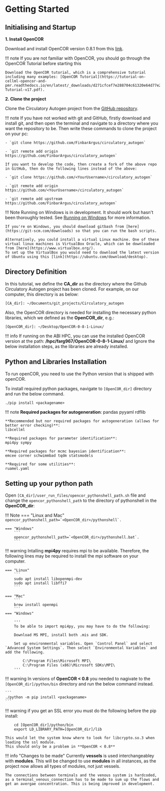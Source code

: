 # Getting Started

## Initialising and Startup

**1. Install OpenCOR**

Download and install OpenCOR version 0.8.1 from this [link](https://opencor.ws/downloads/index.html).

!!! note
    If you are not familiar with OpenCOR, you should go through the OpenCOR Tutorial before starting this

    Download the OpenCOR tutorial, which is a comprehensive tutorial including many examples: [OpenCOR Tutorial](https://tutorial-on-cellml-opencor-and-pmr.readthedocs.io/en/latest/_downloads/d271cfcef7e288704c61320e64d77e2d/OpenCOR-Tutorial-v17.pdf).

**2. Clone the project**

Clone the Circulatory Autogen project from the [GitHub repository](https://github.com/FinbarArgus/circulatory_autogen).

!!! note
    If you have not worked with git and GitHub, firstly download and install git, and then open the terminal and navigate to a directory where you want the repository to be. Then write these commands to clone the project on your pc:

    - `git clone https://github.com/FinbarArgus/circulatory_autogen`

    - `git remote add origin https://github.com/FinbarArgus/circulatory_autogen`

    If you want to develop the code, then create a fork of the above repo in GitHub, then do the following lines instead of the above:

    - `git clone https://github.com/<YourUsername>/circulatory_autogen`

    - `git remote add origin https://github.com/<YourUsername>/circulatory_autogen`

    - `git remote add upstream https://github.com/FinbarArgus/circulatory_autogen`

!!! Note
    Running on Windows is in development. It should work but hasn't been thoroughly tested. See [Running on Windows](#running-on-windows) for more information.

    If you're on Windows, you should download gitbash from [here](https://git-scm.com/downloads) so that you can run the bash scripts. 

    Alternatively, you could install a virtual Linux machine. One of these virtual linux machines is VirtualBox Oracle, which can be downloaded from [here](https://www.virtualbox.org/).
    To set up the VirtualBox you would need to download the latest version of Ubuntu using this [link](https://ubuntu.com/download/desktop).


## Directory Definition

In this tutorial, we define the **CA_dir** as the directory where the Github Circulatory Autogen project has been cloned. For example, on our computer, this directory is as below:

`[CA_dir]: ~/Documents/git_projects/Circulatory_autogen`

Also, the OpenCOR directory is needed for installing the necessary python libraries, which we defined as the **OpenCOR_dir**, e.g.:

`[OpenCOR_dir]: ~/Desktop/OpenCOR-0-8-1-Linux/`

!!! info
    If running on the ABI HPC, you can use the installed OpenCOR version at the path: **/hpc/farg967/OpenCOR-0-8-1-Linux/** and Ignore the below installation steps, as the libraries are already installed.

## Python and Libraries Installation

To run openCOR, you need to use the Python version that is shipped with openCOR. 

To install required python packages, navigate to `[OpenCOR_dir]` directory and run the below command.

```
./pip install <packagename>
```

!!! note
    **Required packages for autogeneration**:
    pandas pyyaml rdflib

    **Recommended but nor required packages for autogeneration (allows for better error checking)**:
    libcellml

    **Required packages for parameter identification**:
    mpi4py sympy

    **Required packages for mcmc bayesian identification**:
    emcee corner schwimmbad tqdm statsmodels

    **Required for some utilities**:
    ruamel.yaml

## Setting up your python path

Open `[CA_dir]/user_run_files/opencor_pythonshell_path.sh` file and change the `opencor_pythonshell_path` to the directory of pythonshell in the **OpenCOR_dir**: 

!!! Note
    === "Linux and Mac"
        ```
        opencor_pythonshell_path=`<OpenCOR_dir>/pythonshell`.
        ```

    === "Windows"
        ```
        opencor_pythonshell_path=`<OpenCOR_dir>/pythonshell.bat`.
        ```

!!! warning
    Intalling **mpi4py** requires mpi to be available. Therefore, the following lines may be required to install the mpi software on your computer.

    === "Linux"
        ```
        sudo apt install libopenmpi-dev
        sudo apt install libffi7
        ```

    === "Mac"
        ```
        brew install openmpi
        ```
    === "Windows"

        '''
        To be able to import mpi4py, you may have to do the following:

        Download MS MPI, install both .mis and SDK.

        Set up environmental variables. Open `Control Panel` and select `Advanced System Settings`. Then select `Environmental Variables` and add the following.

            C:\Program Files\Microsoft MPI\
            C:\Program Files (x86)\Microsoft SDKs\MPI\
        '''

!!! warning 
    In versions of **OpenCOR < 0.8** you needed to nagivate to the `[OpenCOR_dir]/python/bin` directory and run the below command instead.

    ```
    ./python -m pip install <packagename>
    ```

!!! warning
    if you get an SSL error you must do the following before the pip install:

        cd [OpenCOR_dir]/python/bin
        export LD_LIBRARY_PATH=[OpenCOR_dir]/lib

    This would let the system know where to look for libcrypto.so.3 when loading the ssl module.
    This should only be a problem in **OpenCOR < 0.8**



!!! info "Changes to be made"
    Currently **vessels** is used interchangeabley with **modules**. This will be changed to use **modules** in all instances, as the project now allows all types of modules, not just vessels.

    The connections between terminals and the venous system is hardcoded, as a terminal_venous_connection has to be made to sum up the flows and get an avergae concentration. This is being improved in development.
